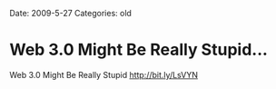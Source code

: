 Date: 2009-5-27
Categories: old

# Web 3.0 Might Be Really Stupid...

Web 3.0 Might Be Really Stupid <a href="http://bit.ly/LsVYN" rel="nofollow">http://bit.ly/LsVYN</a>
